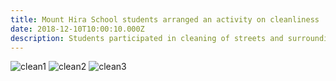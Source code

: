 ```yaml
---
title: Mount Hira School students arranged an activity on cleanliness
date: 2018-12-10T10:00:10.000Z
description: Students participated in cleaning of streets and surrounding of the school. This activity will In Sha Allah continue every month to spread awareness on cleanliness in the community.
---
```


![clean1](/img/whatsapp-clean1.jpg)
![clean2](/img/whatsapp-clean2.jpg)
![clean3](/img/whatsapp-clean3.jpg)
